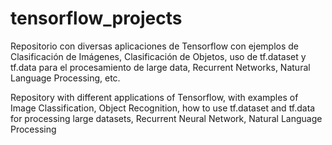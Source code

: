 # tensorflow_projects
Repositorio con diversas aplicaciones de Tensorflow con ejemplos de Clasificación de Imágenes, Clasificación de Objetos, uso de tf.dataset y tf.data para el procesamiento de large data, Recurrent Networks, Natural Language Processing, etc.

Repository with different applications of Tensorflow, with examples of Image Classification, Object Recognition, how to use tf.dataset and tf.data for processing large datasets, Recurrent Neural Network, Natural Language Processing
